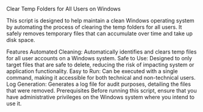 Clear Temp Folders for All Users on Windows


This script is designed to help maintain a clean Windows operating system by automating the process of clearing the temp folders for all users. It safely removes temporary files that can accumulate over time and take up disk space.

Features
Automated Cleaning: Automatically identifies and clears temp files for all user accounts on a Windows system.
Safe to Use: Designed to only target files that are safe to delete, reducing the risk of impacting system or application functionality.
Easy to Run: Can be executed with a single command, making it accessible for both technical and non-technical users.
Log Generation: Generates a log file for audit purposes, detailing the files that were removed.
Prerequisites
Before running this script, ensure that you have administrative privileges on the Windows system where you intend to use it.
